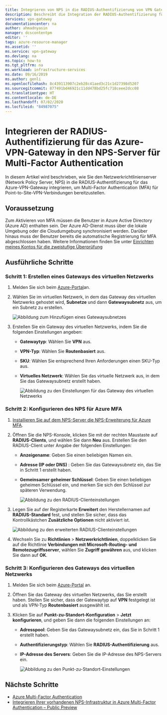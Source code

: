 ```yaml
---
title: Integrieren von NPS in die RADIUS-Authentifizierung von VPN Gateway für MFA
description: Beschreibt die Integration der RADIUS-Authentifizierung für das Azure-Gateway in den NPS-Server für Multi-Factor Authentication.
services: vpn-gateway
documentationcenter: na
author: ahmadnyasin
manager: dcscontentpm
editor: ''
tags: azure-resource-manager
ms.assetid: ''
ms.service: vpn-gateway
ms.devlang: na
ms.topic: how-to
ms.tgt_pltfrm: na
ms.workload: infrastructure-services
ms.date: 09/16/2019
ms.author: genli
ms.openlocfilehash: 8c439113907c2eb28c41aed3c21c1d27398d5207
ms.sourcegitcommit: 877491bd46921c11dd478bd25fc718ceee2dcc08
ms.translationtype: HT
ms.contentlocale: de-DE
ms.lasthandoff: 07/02/2020
ms.locfileid: "84987075"
---
```

# <a name="integrate-azure-vpn-gateway-radius-authentication-with-nps-server-for-multi-factor-authentication"></a>Integrieren der RADIUS-Authentifizierung für das Azure-VPN-Gateway in den NPS-Server für Multi-Factor Authentication 

In diesem Artikel wird beschrieben, wie Sie den Netzwerkrichtlinienserver (Network Policy Server, NPS) in die RADIUS-Authentifizierung für das Azure-VPN-Gateway integrieren, um Multi-Factor Authentication (MFA) für Point-to-Site-VPN-Verbindungen bereitzustellen. 

## <a name="prerequisite"></a>Voraussetzung

Zum Aktivieren von MFA müssen die Benutzer in Azure Active Directory (Azure AD) enthalten sein. Der Azure AD-Dienst muss über die lokale Umgebung oder die Cloudumgebung synchronisiert werden. Darüber hinaus muss der Benutzer bereits die automatische Registrierung für MFA abgeschlossen haben.  Weitere Informationen finden Sie unter [Einrichten meines Kontos für die zweistufige Überprüfung](../active-directory/user-help/multi-factor-authentication-end-user-first-time.md)

## <a name="detailed-steps"></a>Ausführliche Schritte

### <a name="step-1-create-a-virtual-network-gateway"></a>Schritt 1: Erstellen eines Gateways des virtuellen Netzwerks

1. Melden Sie sich beim [Azure-Portal](https://portal.azure.com)an.
2. Wählen Sie im virtuellen Netzwerk, in dem das Gateway des virtuellen Netzwerks gehostet wird, **Subnetze** und dann **Gatewaysubnetz** aus, um ein Subnetz zu erstellen. 

    ![Abbildung zum Hinzufügen eines Gatewaysubnetzes](./media/vpn-gateway-radiuis-mfa-nsp/gateway-subnet.png)
3. Erstellen Sie ein Gateway des virtuellen Netzwerks, indem Sie die folgenden Einstellungen angeben:

    - **Gatewaytyp**: Wählen Sie **VPN** aus.
    - **VPN-Typ**: Wählen Sie **Routenbasiert** aus.
    - **SKU**: Wählen Sie entsprechend Ihren Anforderungen einen SKU-Typ aus.
    - **Virtuelles Netzwerk**: Wählen Sie das virtuelle Netzwerk aus, in dem Sie das Gatewaysubnetz erstellt haben.

        ![Abbildung zu den Einstellungen für das Gateway des virtuellen Netzwerks](./media/vpn-gateway-radiuis-mfa-nsp/create-vpn-gateway.png)


 
### <a name="step-2-configure-the-nps-for-azure-mfa"></a>Schritt 2: Konfigurieren des NPS für Azure MFA

1. [Installieren Sie auf dem NPS-Server die NPS-Erweiterung für Azure MFA](../active-directory/authentication/howto-mfa-nps-extension.md#install-the-nps-extension).
2. Öffnen Sie die NPS-Konsole, klicken Sie mit der rechten Maustaste auf **RADIUS-Clients**, und wählen Sie dann **Neu** aus. Erstellen Sie den RADIUS-Client unter Angabe der folgenden Einstellungen:

    - **Anzeigename**: Geben Sie einen beliebigen Namen ein.
    - **Adresse (IP oder DNS)** : Geben Sie das Gatewaysubnetz ein, das Sie in Schritt 1 erstellt haben.
    - **Gemeinsamer geheimer Schlüssel**: Geben Sie einen beliebigen geheimen Schlüssel ein, und merken Sie sich den Schlüssel zur späteren Verwendung.

      ![Abbildung zu den RADIUS-Clienteinstellungen](./media/vpn-gateway-radiuis-mfa-nsp/create-radius-client1.png)

 
3.  Legen Sie auf der Registerkarte **Erweitert** den Herstellernamen auf **RADIUS-Standard** fest, und stellen Sie sicher, dass das Kontrollkästchen **Zusätzliche Optionen** nicht aktiviert ist.

    ![Abbildung zu den erweiterten RADIUS-Clienteinstellungen](./media/vpn-gateway-radiuis-mfa-nsp/create-radius-client2.png)

4. Wechseln Sie zu **Richtlinien** > **Netzwerkrichtlinien**, doppelklicken Sie auf die Richtlinie **Verbindungen mit Microsoft-Routing- und Remotezugriffsserver**, wählen Sie **Zugriff gewähren** aus, und klicken Sie dann auf **OK**.

### <a name="step-3-configure-the-virtual-network-gateway"></a>Schritt 3: Konfigurieren des Gateways des virtuellen Netzwerks

1. Melden Sie sich beim [Azure-Portal](https://portal.azure.com) an.
2. Öffnen Sie das Gateway des virtuellen Netzwerks, das Sie erstellt haben. Stellen Sie sicher, dass der Gatewaytyp auf **VPN** festgelegt ist und als VPN-Typ **Routenbasiert** ausgewählt ist.
3. Klicken Sie auf **Punkt-zu-Standort-Konfiguration** > **Jetzt konfigurieren**, und geben Sie dann die folgenden Einstellungen an:

    - **Adresspool**: Geben Sie das Gatewaysubnetz ein, das Sie in Schritt 1 erstellt haben.
    - **Authentifizierungstyp**: Wählen Sie **RADIUS-Authentifizierung** aus.
    - **IP-Adresse des Servers**: Geben Sie die IP-Adresse des NPS-Servers ein.

      ![Abbildung zu den Punkt-zu-Standort-Einstellungen](./media/vpn-gateway-radiuis-mfa-nsp/configure-p2s.png)

## <a name="next-steps"></a>Nächste Schritte

- [Azure Multi-Factor Authentication](../active-directory/authentication/multi-factor-authentication.md)
- [Integrieren Ihrer vorhandenen NPS-Infrastruktur in Azure Multi-Factor Authentication – Public Preview](../active-directory/authentication/howto-mfa-nps-extension.md)
